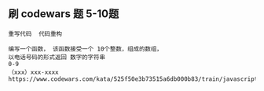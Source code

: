 ## 刷 codewars 题  5-10题
    重写代码  代码重构

    编写一个函数， 该函数接受一个 10个整数，组成的数组，
    以电话号码的形式返回 数字的字符串
    0-9
    （xxx）xxx-xxxx
    https://www.codewars.com/kata/525f50e3b73515a6db000b83/train/javascript